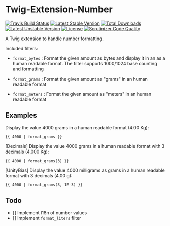 # Twig-Extension-Number

[![Travis Build Status](https://travis-ci.org/thePanz/Twig-Extension-Number.svg?branch=1.x)](https://travis-ci.org/thePanz/Twig-Extension-Number) [![Latest Stable Version](https://poser.pugx.org/pnz/twig-extension-number/v/stable.svg)](https://packagist.org/packages/pnz/twig-extension-number) [![Total Downloads](https://poser.pugx.org/pnz/twig-extension-number/downloads.svg)](https://packagist.org/packages/pnz/twig-extension-number) [![Latest Unstable Version](https://poser.pugx.org/pnz/twig-extension-number/v/unstable.svg)](https://packagist.org/packages/pnz/twig-extension-number) [![License](https://poser.pugx.org/pnz/twig-extension-number/license.svg)](https://packagist.org/packages/pnz/twig-extension-number) [![Scrutinizer Code Quality](https://scrutinizer-ci.com/g/thePanz/Twig-Extension-Number/badges/quality-score.png?b=1.x)](https://scrutinizer-ci.com/g/thePanz/Twig-Extension-Number/?branch=1.x)


A Twig extension to handle number formatting.

Included filters:

 - `format_bytes` : Format the given amount as bytes and display it in an as a human readable format.
   The filter supports 1000/1024 base counting and formatting
   
 - `format_grams` : Format the given amount as "grams" in an human readable format
 
 - `format_meters` : Format the given amount as "meters" in an human readable format


## Examples

Display the value 4000 grams in a human readable format (4.00 Kg):
```
{{ 4000 | format_grams }}
```

[Decimals] Display the value 4000 grams in a human readable format with 3 decimals (4.000 Kg):
```
{{ 4000 | format_grams(3) }}
```

[UnityBias] Display the value 4000 milligrams as grams in a human readable format with 3 decimals (4.00 g):
```
{{ 4000 | format_grams(3, 1E-3) }}
```


## Todo
 - [] Implement I18n of number values
 - [] Implement `format_liters` filter
